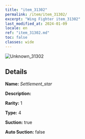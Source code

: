 ```yaml
---
title: "item_31302"
permalink: /item/item_31302/
excerpt: "Wing Fighter item_31302"
last_modified_at: 2024-01-09
locale: en
ref: "item_31302.md"
toc: false
classes: wide
---
```



 ![Unknown_31302](/images/item/Settlement_star_p.png)



## Details

 **Name:** *Settlement_star* 

 **Description:** 

 **Rarity:** 1 

 **Type:** 4 

 **Suction:** true 

 **Auto Suction:** false 


